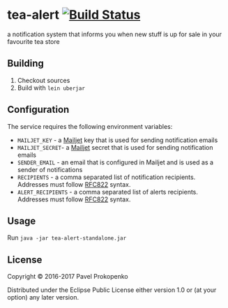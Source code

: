 # tea-alert [![Build Status](https://travis-ci.org/propan/tea-alert.svg?branch=master)](https://travis-ci.org/propan/tea-alert)

a notification system that informs you when new stuff is up for sale in your favourite tea store

## Building

1. Checkout sources
2. Build with `lein uberjar`

## Configuration

The service requires the following environment variables:

 - `MAILJET_KEY` - a [Mailjet](https://www.mailjet.com) key that is used for sending notification emails
 - `MAILJET_SECRET`- a [Mailjet](https://www.mailjet.com) secret that is used for sending notification emails
 - `SENDER_EMAIL` - an email that is configured in Mailjet and is used as a sender of notifications
 - `RECIPIENTS` - a comma separated list of notification recipients. Addresses must follow [RFC822](https://www.w3.org/Protocols/rfc822/) syntax.
 - `ALERT_RECIPIENTS` - a comma separated list of alerts recipients. Addresses must follow [RFC822](https://www.w3.org/Protocols/rfc822/) syntax.

## Usage

Run `java -jar tea-alert-standalone.jar`

## License

Copyright © 2016-2017 Pavel Prokopenko

Distributed under the Eclipse Public License either version 1.0 or (at your option) any later version.

